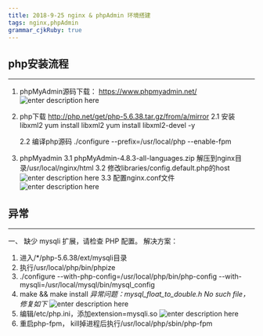 ```yaml
---
title: 2018-9-25 nginx & phpAdmin 环境搭建
tags: nginx,phpAdmin
grammar_cjkRuby: true
---
```


## php安装流程
-----
1. phpMyAdmin源码下载：
	https://www.phpmyadmin.net/
	![enter description here](./images/1537872890198.png)
	
2. php下载
	http://php.net/get/php-5.6.38.tar.gz/from/a/mirror
	2.1 安装libxml2
	yum install libxml2
	yum install libxml2-devel -y
	
	2.2 编译php源码
	./configure --prefix=/usr/local/php  --enable-fpm

3. phpMyadmin
	3.1 phpMyAdmin-4.8.3-all-languages.zip 解压到nginx目录/usr/local/nginx/html
	3.2 修改libraries/config.default.php的host
	![enter description here](./images/1537929496219.png)
	3.3 配置nginx.conf文件
	![enter description here](./images/1537929596872.png)
	
## 异常
----
一、 缺少 mysqli 扩展，请检查 PHP 配置。
解决方案：
1. 进入/\*/php-5.6.38/ext/mysqli目录
2. 执行/usr/local/php/bin/phpize
3. ./configure --with-php-config=/usr/local/php/bin/php-config --with-mysqli=/usr/local/mysql/bin/mysql_config
4. make && make install
*异常问题：mysql_float_to_double.h No such file，修复如下*
![enter description here](./images/1537929055707.png)
5. 编辑/etc/php.ini，添加extension=mysqli.so
![enter description here](./images/1537929201318.png)
6. 重启php-fpm， kill掉进程后执行/usr/local/php/sbin/php-fpm